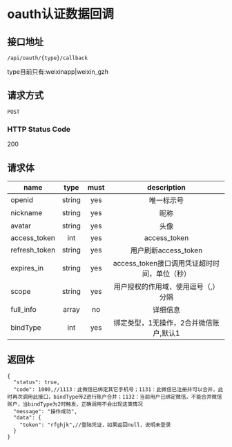 # oauth认证数据回调

## 接口地址

`/api/oauth/{type}/callback`

type目前只有:weixinapp|weixin_gzh
## 请求方式

`POST`

### HTTP Status Code

200

## 请求体

| name     | type     | must     | description |
|----------|:--------:|:--------:|:--------:|
| openid | string   | yes   | 唯一标示号 |
| nickname   | string   | yes      | 昵称 |
| avatar     | string   | yes      | 头像 |
| access_token     | int      | yes      | access_token |
| refresh_token | string   | yes      | 用户刷新access_token |
| expires_in | string   | yes   | access_token接口调用凭证超时时间，单位（秒） |
| scope     | string   | yes      | 用户授权的作用域，使用逗号（,）分隔 |
| full_info  | array   | no      | 详细信息 |
| bindType     | int      | yes      | 绑定类型，1无操作，2合并微信账户,默认1 |

## 返回体

```json5
{
  "status": true,
  "code": 1000,//1113：此微信已绑定其它手机号；1131：此微信已注册并可以合并，此时再次调用此接口，bindType传2进行账户合并；1132：当前用户已绑定微信，不能合并微信账户，当bindType为2时触发，正确调用不会出现这类情况
  "message": "操作成功",
  "data": {
    "token": "rfghjk",//登陆凭证，如果返回null，说明未登录
  }
}
``` 
